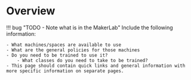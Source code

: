# Overview

!!! bug "TODO - Note what is in the MakerLab"
    Include the following information:
    
    - What machines/spaces are available to use
    - What are the general policies for those machines
    - Do you need to be trained to use it?
        - What classes do you need to take to be trained?
    - This page should contain quick links and general information with more specific information on separate pages.